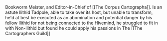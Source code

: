 Bookworm Meister, and Editor-in-Chief of [[The Corpus Cartographa]]. Is an astute Ilithid Tadpole, able to take over its host, but unable to transform, he'd at best be executed as an abomination and potential danger by his fellow Ilithid for not being connected to the Hivemind, he struggled to fit in with Non-Ilithid but found he could apply his passions in The [[The Cartographers Guild]] 